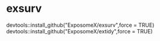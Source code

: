# exsurv
devtools::install_github("ExposomeX/exsurv",force = TRUE)
devtools::install_github("ExposomeX/extidy",force = TRUE)
